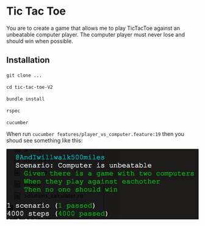 # Tic Tac Toe

You are to create a game that allows me to play TicTacToe against an unbeatable computer player.  The computer player must never lose and should win when possible.

## Installation
`git clone ...`

`cd tic-tac-toe-V2`

`bundle install`

`rspec`

`cucumber`

When run `cucumber features/player_vs_computer.feature:19` then you shoud see something like this:

![](https://github.com/MihaiLiviuCojocar/unbeatable-tic-tac-toe/blob/master/public/images/ai_vs_ai.png)
